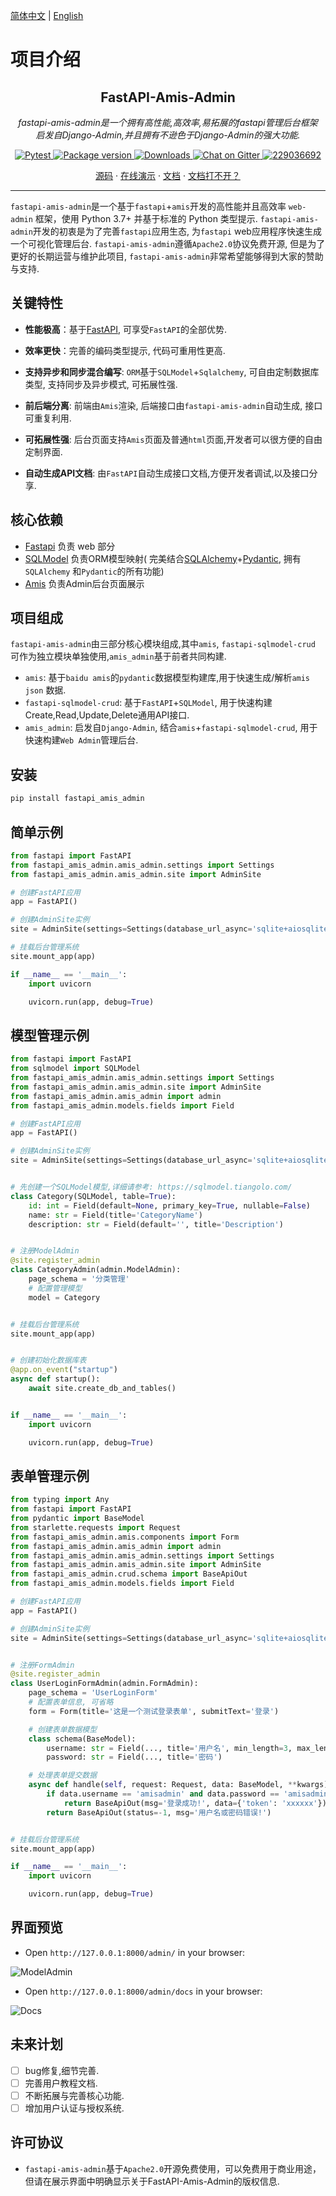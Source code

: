 [简体中文](https://github.com/amisadmin/fastapi_amis_admin) | [English](https://github.com/amisadmin/fastapi_amis_admin/blob/master/README.en.md)

# 项目介绍

<h2 align="center">
  FastAPI-Amis-Admin
</h2>
<p align="center">
    <em>fastapi-amis-admin是一个拥有高性能,高效率,易拓展的fastapi管理后台框架</em><br/>
    <em>启发自Django-Admin,并且拥有不逊色于Django-Admin的强大功能.</em>
</p>
<p align="center">
    <a href="https://github.com/amisadmin/fastapi_amis_admin/actions/workflows/pytest.yml" target="_blank">
        <img src="https://github.com/amisadmin/fastapi_amis_admin/actions/workflows/pytest.yml/badge.svg" alt="Pytest">
    </a>
    <a href="https://pypi.org/project/fastapi_amis_admin" target="_blank">
        <img src="https://img.shields.io/pypi/v/fastapi-amis-admin?color=blue" alt="Package version">
    </a>
    <a href="https://pepy.tech/project/fastapi-amis-admin" target="_blank">
        <img src="https://pepy.tech/badge/fastapi-amis-admin/month" alt="Downloads">
    </a>
    <a href="https://gitter.im/amisadmin/fastapi-amis-admin">
        <img src="https://badges.gitter.im/amisadmin/fastapi-amis-admin.svg" alt="Chat on Gitter"/>
    </a>
    <a href="https://jq.qq.com/?_wv=1027&k=U4Dv6x8W" target="_blank">
        <img src="https://img.shields.io/badge/qq群-229036692-orange" alt="229036692">
    </a>
</p>
<p align="center">
  <a href="https://github.com/amisadmin/fastapi_amis_admin" target="_blank">源码</a>
  ·
  <a href="http://demo.amis.work/admin" target="_blank">在线演示</a>
  ·
  <a href="http://docs.amis.work" target="_blank">文档</a>
  ·
  <a href="http://docs.gh.amis.work" target="_blank">文档打不开？</a>
</p>



------

`fastapi-amis-admin`是一个基于`fastapi`+`amis`开发的高性能并且高效率 `web-admin` 框架，使用 Python 3.7+ 并基于标准的 Python 类型提示.
`fastapi-amis-admin`开发的初衷是为了完善`fastapi`应用生态, 为`fastapi` web应用程序快速生成一个可视化管理后台.
`fastapi-amis-admin`遵循`Apache2.0`协议免费开源, 但是为了更好的长期运营与维护此项目, `fastapi-amis-admin`非常希望能够得到大家的赞助与支持.

## 关键特性

- **性能极高**：基于[FastAPI](https://fastapi.tiangolo.com/zh/), 可享受`FastAPI`的全部优势.

- **效率更快**：完善的编码类型提示, 代码可重用性更高.

- **支持异步和同步混合编写**: `ORM`基于`SQLModel`+`Sqlalchemy`, 可自由定制数据库类型, 支持同步及异步模式, 可拓展性强.

- **前后端分离**: 前端由`Amis`渲染, 后端接口由`fastapi-amis-admin`自动生成, 接口可重复利用.

- **可拓展性强**: 后台页面支持`Amis`页面及普通`html`页面,开发者可以很方便的自由定制界面.

- **自动生成API文档**: 由`FastAPI`自动生成接口文档,方便开发者调试,以及接口分享.

## 核心依赖

- [Fastapi](https://fastapi.tiangolo.com) 负责 web 部分
- [SQLModel](https://sqlmodel.tiangolo.com/) 负责ORM模型映射(
  完美结合[SQLAlchemy](https://www.sqlalchemy.org/)+[Pydantic](https://pydantic-docs.helpmanual.io/), 拥有`SQLAlchemy`
  和`Pydantic`的所有功能)
- [Amis](https://baidu.gitee.io/amis) 负责Admin后台页面展示

## 项目组成

`fastapi-amis-admin`由三部分核心模块组成,其中`amis`, `fastapi-sqlmodel-crud` 可作为独立模块单独使用,`amis_admin`基于前者共同构建.

- `amis`: 基于`baidu amis`的`pydantic`数据模型构建库,用于快速生成/解析`amis` `json` 数据.
- `fastapi-sqlmodel-crud`: 基于`FastAPI`+`SQLModel`, 用于快速构建Create,Read,Update,Delete通用API接口.
- `amis_admin`: 启发自`Django-Admin`, 结合`amis`+`fastapi-sqlmodel-crud`, 用于快速构建`Web Admin`管理后台.

## 安装

```bash
pip install fastapi_amis_admin
```

## 简单示例

```python
from fastapi import FastAPI
from fastapi_amis_admin.amis_admin.settings import Settings
from fastapi_amis_admin.amis_admin.site import AdminSite

# 创建FastAPI应用
app = FastAPI()

# 创建AdminSite实例
site = AdminSite(settings=Settings(database_url_async='sqlite+aiosqlite:///admisadmin.db'))

# 挂载后台管理系统
site.mount_app(app)

if __name__ == '__main__':
    import uvicorn

    uvicorn.run(app, debug=True)
```

## 模型管理示例

```python
from fastapi import FastAPI
from sqlmodel import SQLModel
from fastapi_amis_admin.amis_admin.settings import Settings
from fastapi_amis_admin.amis_admin.site import AdminSite
from fastapi_amis_admin.amis_admin import admin
from fastapi_amis_admin.models.fields import Field

# 创建FastAPI应用
app = FastAPI()

# 创建AdminSite实例
site = AdminSite(settings=Settings(database_url_async='sqlite+aiosqlite:///admisadmin.db'))


# 先创建一个SQLModel模型,详细请参考: https://sqlmodel.tiangolo.com/
class Category(SQLModel, table=True):
    id: int = Field(default=None, primary_key=True, nullable=False)
    name: str = Field(title='CategoryName')
    description: str = Field(default='', title='Description')


# 注册ModelAdmin
@site.register_admin
class CategoryAdmin(admin.ModelAdmin):
    page_schema = '分类管理'
    # 配置管理模型
    model = Category


# 挂载后台管理系统
site.mount_app(app)


# 创建初始化数据库表
@app.on_event("startup")
async def startup():
    await site.create_db_and_tables()


if __name__ == '__main__':
    import uvicorn

    uvicorn.run(app, debug=True)
```

## 表单管理示例

```python
from typing import Any
from fastapi import FastAPI
from pydantic import BaseModel
from starlette.requests import Request
from fastapi_amis_admin.amis.components import Form
from fastapi_amis_admin.amis_admin import admin
from fastapi_amis_admin.amis_admin.settings import Settings
from fastapi_amis_admin.amis_admin.site import AdminSite
from fastapi_amis_admin.crud.schema import BaseApiOut
from fastapi_amis_admin.models.fields import Field

# 创建FastAPI应用
app = FastAPI()

# 创建AdminSite实例
site = AdminSite(settings=Settings(database_url_async='sqlite+aiosqlite:///admisadmin.db'))


# 注册FormAdmin
@site.register_admin
class UserLoginFormAdmin(admin.FormAdmin):
    page_schema = 'UserLoginForm'
    # 配置表单信息, 可省略
    form = Form(title='这是一个测试登录表单', submitText='登录')

    # 创建表单数据模型
    class schema(BaseModel):
        username: str = Field(..., title='用户名', min_length=3, max_length=30)
        password: str = Field(..., title='密码')

    # 处理表单提交数据
    async def handle(self, request: Request, data: BaseModel, **kwargs) -> BaseApiOut[Any]:
        if data.username == 'amisadmin' and data.password == 'amisadmin':
            return BaseApiOut(msg='登录成功!', data={'token': 'xxxxxx'})
        return BaseApiOut(status=-1, msg='用户名或密码错误!')


# 挂载后台管理系统
site.mount_app(app)

if __name__ == '__main__':
    import uvicorn

    uvicorn.run(app, debug=True)
```

## 界面预览

- Open `http://127.0.0.1:8000/admin/` in your browser:

![ModelAdmin](https://raw.githubusercontent.com/amisadmin/fastapi_amis_admin_demo/master/upload/img/ModelAdmin.png)

- Open `http://127.0.0.1:8000/admin/docs` in your browser:

![Docs](https://raw.githubusercontent.com/amisadmin/fastapi_amis_admin_demo/master/upload/img/Docs.png)

## 未来计划

- [ ] bug修复,细节完善.
- [ ] 完善用户教程文档.
- [ ] 不断拓展与完善核心功能.
- [ ] 增加用户认证与授权系统.

## 许可协议

- `fastapi-amis-admin`基于`Apache2.0`开源免费使用，可以免费用于商业用途，但请在展示界面中明确显示关于FastAPI-Amis-Admin的版权信息.
